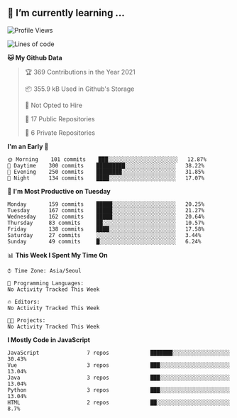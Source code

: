 ## 🌱 I’m currently learning ...


<!--START_SECTION:waka-->
![Profile Views](http://img.shields.io/badge/Profile%20Views-7-blue)

![Lines of code](https://img.shields.io/badge/From%20Hello%20World%20I%27ve%20Written-2.9%20million%20lines%20of%20code-blue)

**🐱 My Github Data** 

> 🏆 369 Contributions in the Year 2021
 > 
> 📦 355.9 kB Used in Github's Storage 
 > 
> 🚫 Not Opted to Hire
 > 
> 📜 17 Public Repositories 
 > 
> 🔑 6 Private Repositories  
 > 
**I'm an Early 🐤** 

```text
🌞 Morning    101 commits    ███░░░░░░░░░░░░░░░░░░░░░░   12.87% 
🌆 Daytime    300 commits    █████████░░░░░░░░░░░░░░░░   38.22% 
🌃 Evening    250 commits    ████████░░░░░░░░░░░░░░░░░   31.85% 
🌙 Night      134 commits    ████░░░░░░░░░░░░░░░░░░░░░   17.07%

```
📅 **I'm Most Productive on Tuesday** 

```text
Monday       159 commits    █████░░░░░░░░░░░░░░░░░░░░   20.25% 
Tuesday      167 commits    █████░░░░░░░░░░░░░░░░░░░░   21.27% 
Wednesday    162 commits    █████░░░░░░░░░░░░░░░░░░░░   20.64% 
Thursday     83 commits     ██░░░░░░░░░░░░░░░░░░░░░░░   10.57% 
Friday       138 commits    ████░░░░░░░░░░░░░░░░░░░░░   17.58% 
Saturday     27 commits     ░░░░░░░░░░░░░░░░░░░░░░░░░   3.44% 
Sunday       49 commits     █░░░░░░░░░░░░░░░░░░░░░░░░   6.24%

```


📊 **This Week I Spent My Time On** 

```text
⌚︎ Time Zone: Asia/Seoul

💬 Programming Languages: 
No Activity Tracked This Week

🔥 Editors: 
No Activity Tracked This Week

🐱‍💻 Projects: 
No Activity Tracked This Week

```

**I Mostly Code in JavaScript** 

```text
JavaScript               7 repos             ███████░░░░░░░░░░░░░░░░░░   30.43% 
Vue                      3 repos             ███░░░░░░░░░░░░░░░░░░░░░░   13.04% 
Java                     3 repos             ███░░░░░░░░░░░░░░░░░░░░░░   13.04% 
Python                   3 repos             ███░░░░░░░░░░░░░░░░░░░░░░   13.04% 
HTML                     2 repos             ██░░░░░░░░░░░░░░░░░░░░░░░   8.7%

```



<!--END_SECTION:waka-->
